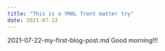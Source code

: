 ```yaml
---
title: "This is a YMAL front matter try"
date: 2021-07-22
---
```


2021-07-22-my-first-blog-post.md
Good morning!!!
